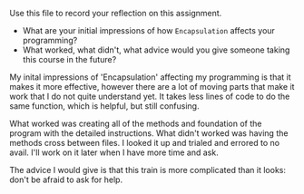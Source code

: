 Use this file to record your reflection on this assignment.

- What are your initial impressions of how `Encapsulation` affects your programming?
- What worked, what didn't, what advice would you give someone taking this course in the future?


My inital impressions of 'Encapsulation' affecting my programming is that it makes it more effective, however there are a lot of moving parts that make it work that I do not quite understand yet. It takes less lines of code to do the same function, which is helpful, but still confusing. 

What worked was creating all of the methods and foundation of the program with the detailed instructions. What didn't worked was having the methods cross between files. I looked it up and trialed and errored to no avail. I'll work on it later when I have more time and ask. 

The advice I would give is that this train is more complicated than it looks: don't be afraid to ask for help. 